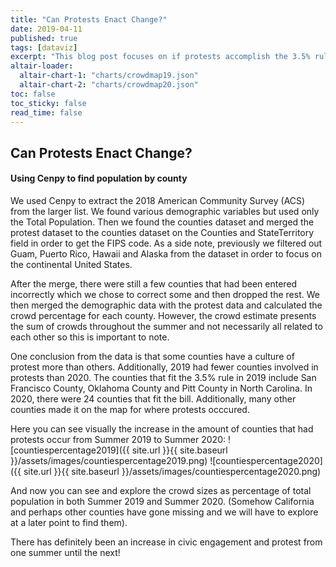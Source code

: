```yaml
---
title: "Can Protests Enact Change?"
date: 2019-04-11
published: true
tags: [dataviz]
excerpt: "This blog post focuses on if protests accomplish the 3.5% rule"
altair-loader:
  altair-chart-1: "charts/crowdmap19.json"
  altair-chart-2: "charts/crowdmap20.json"
toc: false
toc_sticky: false
read_time: false
---
```


## Can Protests Enact Change?
#### Using Cenpy to find population by county

   We used Cenpy to extract the 2018 American Community Survey (ACS) from the larger list. We found various demographic variables but used only the Total Population. Then we found the counties dataset and merged the protest dataset to the counties dataset on the Counties and StateTerritory field in order to get the FIPS code. As a side note, previously we filtered out Guam, Puerto Rico, Hawaii and Alaska from the dataset in order to focus on the continental United States. 
   
   After the merge, there were still a few counties that had been entered incorrectly which we chose to correct some and then dropped the rest. We then merged the demographic data with the protest data and calculated the crowd percentage for each county. However, the crowd estimate presents the sum of crowds throughout the summer and not necessarily all related to each other so this is important to note. 
   
   One conclusion from the data is that some counties have a culture of protest more than others. Additionally, 2019 had fewer counties involved in protests than 2020. The counties that fit the 3.5% rule in 2019 include San Francisco County, Oklahoma County and Pitt County in North Carolina. In 2020, there were 24 counties that fit the bill. Additionally, many other counties made it on the map for where protests occcured. 

Here you can see visually the increase in the amount of counties that had protests occur from Summer 2019 to Summer 2020:
![countiespercentage2019]({{ site.url }}{{ site.baseurl }}/assets/images/countiespercentage2019.png)
![countiespercentage2020]({{ site.url }}{{ site.baseurl }}/assets/images/countiespercentage2020.png)

And now you can see and explore the crowd sizes as percentage of total population in both Summer 2019 and Summer 2020. (Somehow California and perhaps other counties have gone missing and we will have to explore at a later point to find them).

<div id="altair-chart-1"></div>
<div id="altair-chart-2"></div>

There has definitely been an increase in civic engagement and protest from one summer until the next!
